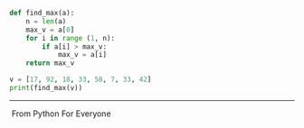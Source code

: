 
```python
def find_max(a):
    n = len(a)
    max_v = a[0]
    for i in range (1, n):
    	if a[i] > max_v:
    		max_v = a[i]
    return max_v

v = [17, 92, 18, 33, 58, 7, 33, 42]
print(find_max(v))
```

**********************

​																		From Python For Everyone